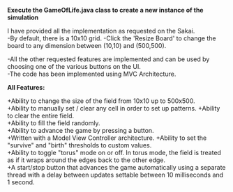 **Execute the GameOfLife.java class to create a new instance of the simulation**

I have provided all the implementation as requested on the Sakai.  
-By default, there is a 10x10 grid. 
-Click the 'Resize Board' to change the board to any dimension between (10,10) and (500,500). 

-All the other requested features are implemented and can be used by choosing one of the various buttons on the UI.  
-The code has been implemented using MVC Architecture. 


**All Features:**

+Ability to change the size of the field from 10x10 up to 500x500.  
+Ability to manually set / clear any cell in order to set up patterns. 
+Ability to clear the entire field.  
+Ability to fill the field randomly.  
+Ability to advance the game by pressing a button.  
+Written with a Model View Controller architecture. 
+Ability to set the "survive" and "birth" thresholds to custom values.  
+Ability to toggle "torus" mode on or off. In torus mode, the field is treated as if it wraps around the edges back to the other edge.  
+A start/stop button that advances the game automatically using a separate thread with a delay between updates settable between 10 milliseconds and 1 second.  
